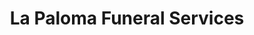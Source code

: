 ---
title: "La Paloma Funeral Services"
url: /las-vegas/la-paloma-funeral-services-s-fort-apache-rd/
shop: funeral directors
---